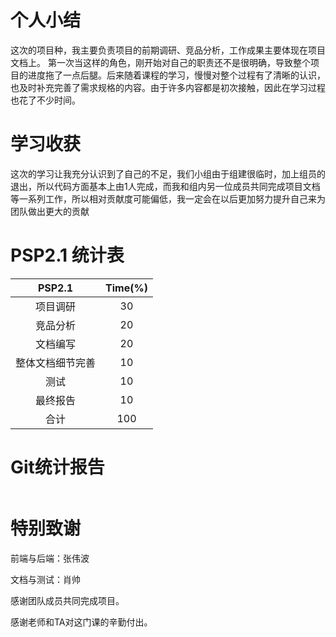 # 个人小结
这次的项目种，我主要负责项目的前期调研、竞品分析，工作成果主要体现在项目文档上。
第一次当这样的角色，刚开始对自己的职责还不是很明确，导致整个项目的进度拖了一点后腿。后来随着课程的学习，慢慢对整个过程有了清晰的认识，也及时补充完善了需求规格的内容。由于许多内容都是初次接触，因此在学习过程也花了不少时间。

# 学习收获
这次的学习让我充分认识到了自己的不足，我们小组由于组建很临时，加上组员的退出，所以代码方面基本上由1人完成，而我和组内另一位成员共同完成项目文档等一系列工作，所以相对贡献度可能偏低，我一定会在以后更加努力提升自己来为团队做出更大的贡献

# PSP2.1 统计表
|           PSP2.1            | Time(%) |
| :-------------------------: | :-----: |
|             项目调研             | 30 |
|             竞品分析             |   20    |
|             文档编写             |   20   |
|           整体文档细节完善         | 10  |
|            测试             |   10   |
|       最终报告        |    10   |
|合计                       |100|

# Git统计报告
![]()

# 特别致谢
前端与后端：张伟波

文档与测试：肖帅

感谢团队成员共同完成项目。

感谢老师和TA对这门课的辛勤付出。
